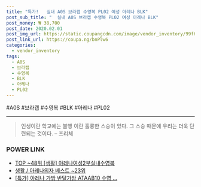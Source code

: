 ```yaml
--- 
title: "특가!   실내 A0S 브라캡 수영복 PL02 여성 아레나 BLK" 
post_sub_title: "  실내 A0S 브라캡 수영복 PL02 여성 아레나 BLK" 
post_money: ₩ 38,700 
post_date: 2020.02.01 
post_img_url: https://static.coupangcdn.com/image/vendor_inventory/99f6/17aaebcfc92dc0c51646679afe6ad3a65dd285608a198d89c91d32100fca.jpg 
post_link_url: https://coupa.ng/bnPlw6 
categories: 
  - vendor_inventory 
tags: 
  - A0S 
  - 브라캡 
  - 수영복 
  - BLK 
  - 아레나 
  - PL02 
--- 
```

  #A0S #브라캡 #수영복 #BLK #아레나 #PL02 
<hr> 

> 인생이란 학교에는 불행 이란 훌륭한 스승이 있다. 그 스승 때문에 우리는 더욱 단련되는 것이다. – 프리체 


### POWER LINK

* <a href="https://blog.naver.com/an0733/221792041146" target="_blank"> TOP ~48위 [생활] 아레나여성2부실내수영복</a>
* <a href="https://blog.naver.com/santokki14/221790865818" target="_blank">생활 / 아레나의자 베스트 ~23위</a>
* <a href="https://blog.naver.com/an0733/221786859396" target="_blank">[특가] 아레나 가방 반달가방 ATAAB10 수영 ...</a>
